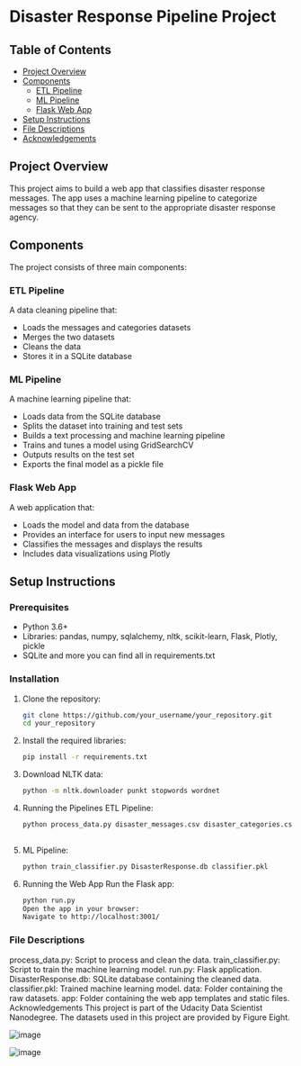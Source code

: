 # Disaster Response Pipeline Project

## Table of Contents
- [Project Overview](#project-overview)
- [Components](#components)
  - [ETL Pipeline](#etl-pipeline)
  - [ML Pipeline](#ml-pipeline)
  - [Flask Web App](#flask-web-app)
- [Setup Instructions](#setup-instructions)
- [File Descriptions](#file-descriptions)
- [Acknowledgements](#acknowledgements)

## Project Overview
This project aims to build a web app that classifies disaster response messages. The app uses a machine learning pipeline to categorize messages so that they can be sent to the appropriate disaster response agency.

## Components
The project consists of three main components:

### ETL Pipeline
A data cleaning pipeline that:
- Loads the messages and categories datasets
- Merges the two datasets
- Cleans the data
- Stores it in a SQLite database

### ML Pipeline
A machine learning pipeline that:
- Loads data from the SQLite database
- Splits the dataset into training and test sets
- Builds a text processing and machine learning pipeline
- Trains and tunes a model using GridSearchCV
- Outputs results on the test set
- Exports the final model as a pickle file

### Flask Web App
A web application that:
- Loads the model and data from the database
- Provides an interface for users to input new messages
- Classifies the messages and displays the results
- Includes data visualizations using Plotly

## Setup Instructions

### Prerequisites
- Python 3.6+
- Libraries: pandas, numpy, sqlalchemy, nltk, scikit-learn, Flask, Plotly, pickle
- SQLite and more you can find all in requirements.txt

### Installation
1. Clone the repository:
   ```sh
   git clone https://github.com/your_username/your_repository.git
   cd your_repository

2. Install the required libraries:
    ```sh
    pip install -r requirements.txt

3. Download NLTK data:
    ```sh
    python -m nltk.downloader punkt stopwords wordnet

4. Running the Pipelines
ETL Pipeline:
    ```sh
    python process_data.py disaster_messages.csv disaster_categories.csv DisasterResponse.db
  
5. ML Pipeline:
    ```sh
    python train_classifier.py DisasterResponse.db classifier.pkl
    
6. Running the Web App
  Run the Flask app:
    ```sh
    python run.py
    Open the app in your browser:
    Navigate to http://localhost:3001/

### File Descriptions

process_data.py: Script to process and clean the data.
train_classifier.py: Script to train the machine learning model.
run.py: Flask application.
DisasterResponse.db: SQLite database containing the cleaned data.
classifier.pkl: Trained machine learning model.
data: Folder containing the raw datasets.
app: Folder containing the web app templates and static files.
Acknowledgements
This project is part of the Udacity Data Scientist Nanodegree. The datasets used in this project are provided by Figure Eight.

![image](https://github.com/user-attachments/assets/a62ce6f6-7213-4cc6-bac0-f208afade891)

![image](https://github.com/user-attachments/assets/0c3d3d3c-75f8-42b3-9c17-890ec10da354)


